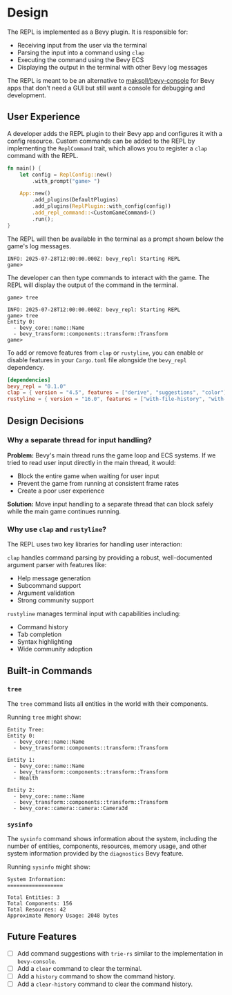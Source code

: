 # Design

The REPL is implemented as a Bevy plugin. It is responsible for:

- Receiving input from the user via the terminal
- Parsing the input into a command using `clap`
- Executing the command using the Bevy ECS
- Displaying the output in the terminal with other Bevy log messages

The REPL is meant to be an alternative to [makspll/bevy-console] for Bevy apps
that don't need a GUI but still want a console for debugging and development.

[makspll/bevy-console]: https://github.com/makspll/bevy-console

## User Experience

A developer adds the REPL plugin to their Bevy app and configures it with a
config resource. Custom commands can be added to the REPL by implementing the
`ReplCommand` trait, which allows you to register a `clap` command with the
REPL.

```rust
fn main() {
    let config = ReplConfig::new()
        .with_prompt("game> ")

    App::new()
        .add_plugins(DefaultPlugins)
        .add_plugins(ReplPlugin::with_config(config))
        .add_repl_command::<CustomGameCommand>()
        .run();
}
```

The REPL will then be available in the terminal as a prompt
shown below the game's log messages.

```shell
INFO: 2025-07-28T12:00:00.000Z: bevy_repl: Starting REPL
game>
```

The developer can then type commands to interact with the game. The REPL will
display the output of the command in the terminal.

```shell
game> tree
```

```shell
INFO: 2025-07-28T12:00:00.000Z: bevy_repl: Starting REPL
game> tree
Entity 0:
  - bevy_core::name::Name
  - bevy_transform::components::transform::Transform
game>
```

To add or remove features from `clap` or `rustyline`, you can enable or disable
features in your `Cargo.toml` file alongside the `bevy_repl` dependency.

```toml
[dependencies]
bevy_repl = "0.1.0"
clap = { version = "4.5", features = ["derive", "suggestions", "color"] }
rustyline = { version = "16.0", features = ["with-file-history", "with-dirs"] }
```

## Design Decisions

### Why a separate thread for input handling?

**Problem:** Bevy's main thread runs the game loop and ECS systems. If we tried to
read user input directly in the main thread, it would:

- Block the entire game when waiting for user input
- Prevent the game from running at consistent frame rates
- Create a poor user experience

**Solution:** Move input handling to a separate thread that can block safely while
the main game continues running.

### Why use `clap` and `rustyline`?

The REPL uses two key libraries for handling user interaction:

`clap` handles command parsing by providing a robust, well-documented argument
parser with features like:

- Help message generation
- Subcommand support
- Argument validation
- Strong community support

`rustyline` manages terminal input with capabilities including:

- Command history
- Tab completion
- Syntax highlighting
- Wide community adoption

## Built-in Commands

### `tree`

The `tree` command lists all entities in the world with their components.

Running `tree` might show:

```shell
Entity Tree:
Entity 0:
  - bevy_core::name::Name
  - bevy_transform::components::transform::Transform

Entity 1:
  - bevy_core::name::Name
  - bevy_transform::components::transform::Transform
  - Health

Entity 2:
  - bevy_core::name::Name
  - bevy_transform::components::transform::Transform
  - bevy_core::camera::camera::Camera3d
```

### `sysinfo`

The `sysinfo` command shows information about the system, including the number of
entities, components, resources, memory usage, and other system information
provided by the `diagnostics` Bevy feature.

Running `sysinfo` might show:

```shell
System Information:
==================

Total Entities: 3
Total Components: 156
Total Resources: 42
Approximate Memory Usage: 2048 bytes
```

## Future Features

- [ ] Add command suggestions with `trie-rs` similar to the implementation in
  `bevy-console`.
- [ ] Add a `clear` command to clear the terminal.
- [ ] Add a `history` command to show the command history.
- [ ] Add a `clear-history` command to clear the command history.

